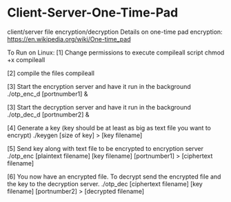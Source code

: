 # Client-Server-One-Time-Pad
client/server file encryption/decryption
Details on one-time pad encryption: https://en.wikipedia.org/wiki/One-time_pad

To Run on Linux:
[1] Change permissions to execute compileall script 
chmod +x compileall

[2] compile the files
compileall

[3] Start the encryption server and have it run in the background
./otp_enc_d [portnumber1] &

[3] Start the decryption server and have it run in the background
./otp_dec_d [portnumber2] &

[4] Generate a key (key should be at least as big as text file you want to encrypt)
./keygen [size of key] > [key filename]

[5] Send key along with text file to be encrypted to encryption server
./otp_enc [plaintext filename] [key filename] [portnumber1] > [ciphertext filename]

[6] You now have an encrypted file. To decrypt send the encrypted file and the key to the decryption server.
./otp_dec [ciphertext filename] [key filename] [portnumber2] > [decrypted filename]

